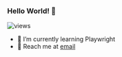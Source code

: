 ### Hello World! 👋


![views](https://komarev.com/ghpvc/?username=grasshopper7&color=blue)

- 🔭 I’m currently learning Playwright
- 💬 Reach me at [email](mailto:grass.hopper.moc@gmail.com)

<!--
**grasshopper7/grasshopper7** is a ✨ _special_ ✨ repository because its `README.md` (this file) appears on your GitHub profile.

Here are some ideas to get you started:

- 🔭 I’m currently working on ...
- 🌱 I’m currently learning ...
- 👯 I’m looking to collaborate on ...
- 🤔 I’m looking for help with ...
- 💬 Ask me about ...
- 📫 How to reach me: ...
- 😄 Pronouns: ...
- ⚡ Fun fact: ...
-->
